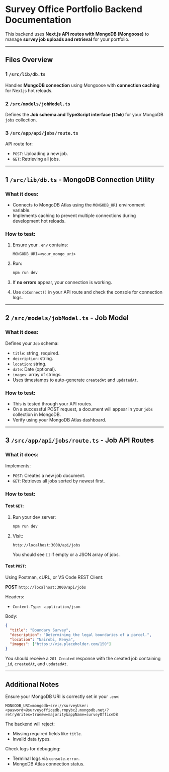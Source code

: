 #  Survey Office Portfolio Backend Documentation

This backend uses **Next.js API routes with MongoDB (Mongoose)** to manage **survey job uploads and retrieval** for your portfolio.

---

##  Files Overview

### 1 `/src/lib/db.ts`

Handles **MongoDB connection** using Mongoose with **connection caching** for Next.js hot reloads.

### 2 `/src/models/jobModel.ts`

Defines the **Job schema and TypeScript interface (`IJob`)** for your MongoDB `jobs` collection.

### 3 `/src/app/api/jobs/route.ts`

API route for:

* `POST`: Uploading a new job.
* `GET`: Retrieving all jobs.

---

## 1 `/src/lib/db.ts` - MongoDB Connection Utility

### What it does:

* Connects to MongoDB Atlas using the `MONGODB_URI` environment variable.
* Implements caching to prevent multiple connections during development hot reloads.

### How to test:

1. Ensure your `.env` contains:

   ```
   MONGODB_URI=<your_mongo_uri>
   ```
2. Run:

   ```bash
   npm run dev
   ```
3. If **no errors** appear, your connection is working.
4. Use `dbConnect()` in your API route and check the console for connection logs.

---

## 2 `/src/models/jobModel.ts` - Job Model

### What it does:

Defines your `Job` schema:

* `title`: string, required.
* `description`: string.
* `location`: string.
* `date`: Date (optional).
* `images`: array of strings.
* Uses timestamps to auto-generate `createdAt` and `updatedAt`.

### How to test:

* This is tested through your API routes.
* On a successful POST request, a document will appear in your `jobs` collection in MongoDB.
* Verify using your MongoDB Atlas dashboard.

---

## 3 `/src/app/api/jobs/route.ts` - Job API Routes

### What it does:

Implements:

* `POST`: Creates a new job document.
* `GET`: Retrieves all jobs sorted by newest first.

### How to test:

#### Test `GET`:

1. Run your dev server:

   ```bash
   npm run dev
   ```
2. Visit:

   ```
   http://localhost:3000/api/jobs
   ```

   You should see `[]` if empty or a JSON array of jobs.

#### Test `POST`:

Using Postman, cURL, or VS Code REST Client:

**POST** `http://localhost:3000/api/jobs`

Headers:

* `Content-Type: application/json`

Body:

```json
{
  "title": "Boundary Survey",
  "description": "Determining the legal boundaries of a parcel.",
  "location": "Nairobi, Kenya",
  "images": ["https://via.placeholder.com/150"]
}
```

 You should receive a `201 Created` response with the created job containing `_id`, `createdAt`, and `updatedAt`.

---

##  Additional Notes

 Ensure your MongoDB URI is correctly set in your `.env`:

```
MONGODB_URI=mongodb+srv://surveyUser:<pasword>@surveyofficedb.rmpybc2.mongodb.net/?retryWrites=true&w=majority&appName=surveyOfficeDB
```

 The backend will reject:

* Missing required fields like `title`.
* Invalid data types.

Check logs for debugging:

* Terminal logs via `console.error`.
* MongoDB Atlas connection status.
